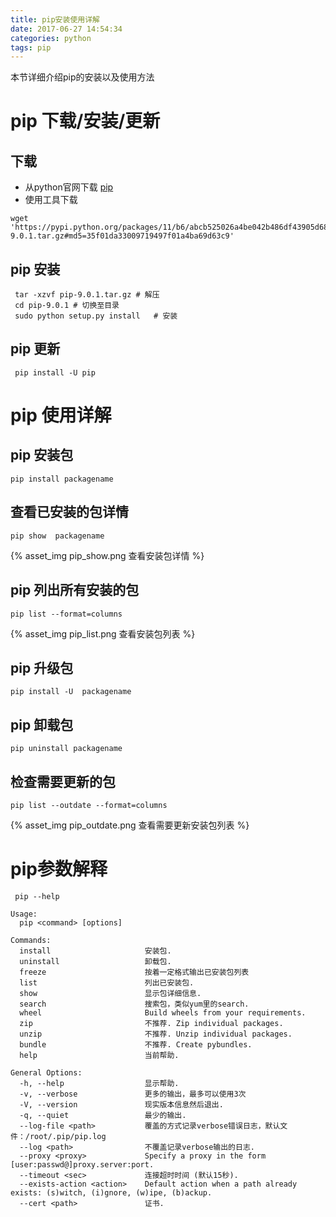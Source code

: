 ```yaml
---
title: pip安装使用详解  
date: 2017-06-27 14:54:34  
categories: python  
tags: pip 
---
```


本节详细介绍pip的安装以及使用方法
# pip 下载/安装/更新
## 下载
* 从python官网下载 [pip](https://pypi.python.org/pypi/pip)
* 使用工具下载
```
wget 'https://pypi.python.org/packages/11/b6/abcb525026a4be042b486df43905d6893fb04f05aac21c32c638e939e447/pip-9.0.1.tar.gz#md5=35f01da33009719497f01a4ba69d63c9'
```
## pip 安装
```
 tar -xzvf pip-9.0.1.tar.gz # 解压
 cd pip-9.0.1 # 切换至目录
 sudo python setup.py install   # 安装
```
## pip 更新
```
 pip install -U pip
```

# pip 使用详解
## pip 安装包
```
pip install packagename
```
## 查看已安装的包详情
```
pip show  packagename
```
{% asset_img pip_show.png  查看安装包详情 %}

## pip 列出所有安装的包
```
pip list --format=columns
```
{% asset_img pip_list.png  查看安装包列表 %}
## pip 升级包
```
pip install -U  packagename
```
## pip 卸载包
```
pip uninstall packagename
```
## 检查需要更新的包
```
pip list --outdate --format=columns
```
{% asset_img pip_outdate.png  查看需要更新安装包列表 %}


# pip参数解释
```
 pip --help
 
Usage:   
  pip <command> [options]
 
Commands:
  install                     安装包.
  uninstall                   卸载包.
  freeze                      按着一定格式输出已安装包列表
  list                        列出已安装包.
  show                        显示包详细信息.
  search                      搜索包，类似yum里的search.
  wheel                       Build wheels from your requirements.
  zip                         不推荐. Zip individual packages.
  unzip                       不推荐. Unzip individual packages.
  bundle                      不推荐. Create pybundles.
  help                        当前帮助.
 
General Options:
  -h, --help                  显示帮助.
  -v, --verbose               更多的输出，最多可以使用3次
  -V, --version               现实版本信息然后退出.
  -q, --quiet                 最少的输出.
  --log-file <path>           覆盖的方式记录verbose错误日志，默认文件：/root/.pip/pip.log
  --log <path>                不覆盖记录verbose输出的日志.
  --proxy <proxy>             Specify a proxy in the form [user:passwd@]proxy.server:port.
  --timeout <sec>             连接超时时间 (默认15秒).
  --exists-action <action>    Default action when a path already exists: (s)witch, (i)gnore, (w)ipe, (b)ackup.
  --cert <path>               证书.
```




